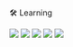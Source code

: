 🛠 Learning

<img src="https://img.shields.io/badge/C-black?style=for-the-badge&logo=c&logoColor=white"></img>
<img src="https://img.shields.io/badge/Python-black?style=for-the-badge&logo=python&logoColor=white"></img>
<img src="https://img.shields.io/badge/Java-black?style=for-the-badge&logo=java&logoColor=white%22%3E"></img>
<img src="https://img.shields.io/badge/React-black?style=for-the-badge&logo=react&logoColor=61DAFB"></img>
<img src="https://img.shields.io/badge/GitHub-black?style=for-the-badge&logo=github&logoColor=white"></img>
  
